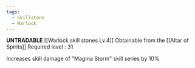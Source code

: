 ```yaml
---
tags:
  - Skillstone
  - Warlock
---
```

**UNTRADABLE**
[[Warlock skill stones Lv.4]]
Obtainable from the [[Altar of Spirits]]
Required level : 31

Increases skill damage of "Magma Storm" skill series by 10%